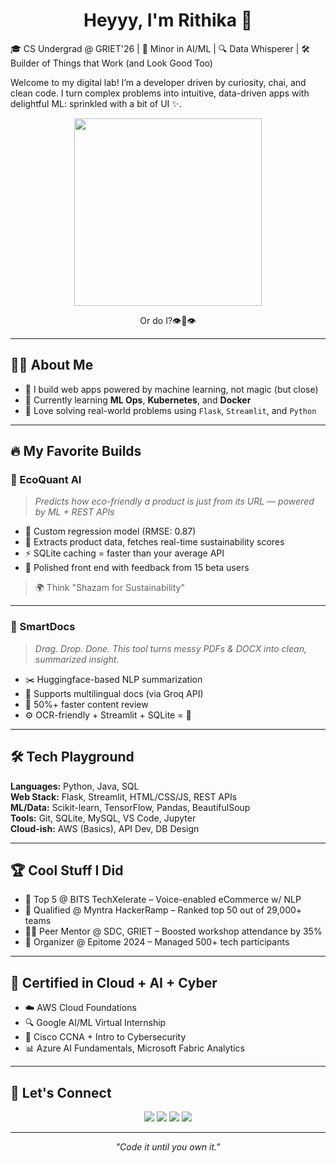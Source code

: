 <h1 align="center">Heyyy, I'm Rithika 🌸</h1>
🎓 CS Undergrad @ GRIET'26 | 🧠 Minor in AI/ML | 🔍 Data Whisperer | 🛠 Builder of Things that Work (and Look Good Too)

Welcome to my digital lab! I’m a developer driven by curiosity, chai, and clean code. I turn complex problems into intuitive, data-driven apps with delightful ML: sprinkled with a bit of UI ✨.


<p align="center">
  <img src="https://media.giphy.com/media/v1.Y2lkPTc5MGI3NjExOGdjbXZmY2tvcnRsY3J5b2xrb2QyemtrOXpyYW9scDg3OG8yc3lsdSZlcD12MV9naWZzX3NlYXJjaCZjdD1n/Dh5q0sShxgp13DwrvG/giphy.gif" width="300px" />
</p>
<p align="center"> Or do I?👁️👄👁️</p>

---

## 👨‍💻 About Me

- 🤖 I build web apps powered by machine learning, not magic (but close)  
- 🧠 Currently learning **ML Ops**, **Kubernetes**, and **Docker**  
- 💬 Love solving real-world problems using `Flask`, `Streamlit`, and `Python`

---

## 🔥 My Favorite Builds

### 🌿 EcoQuant AI  
> *Predicts how eco-friendly a product is just from its URL — powered by ML + REST APIs*

- 🧠 Custom regression model (RMSE: 0.87)
- 🔎 Extracts product data, fetches real-time sustainability scores
- ⚡ SQLite caching = faster than your average API
- 🎨 Polished front end with feedback from 15 beta users

> 🌍 Think "Shazam for Sustainability"

---

### 📄 SmartDocs  
> *Drag. Drop. Done. This tool turns messy PDFs & DOCX into clean, summarized insight.*

- ✂️ Huggingface-based NLP summarization
- 🧾 Supports multilingual docs (via Groq API)
- 🧠 50%+ faster content review
- ⚙️ OCR-friendly + Streamlit + SQLite = 💯

---

## 🛠 Tech Playground

**Languages:** Python, Java, SQL  
**Web Stack:** Flask, Streamlit, HTML/CSS/JS, REST APIs  
**ML/Data:** Scikit-learn, TensorFlow, Pandas, BeautifulSoup  
**Tools:** Git, SQLite, MySQL, VS Code, Jupyter  
**Cloud-ish:** AWS (Basics), API Dev, DB Design  

---

## 🏆 Cool Stuff I Did

- 🥇 Top 5 @ BITS TechXelerate – Voice-enabled eCommerce w/ NLP  
- 🧠 Qualified @ Myntra HackerRamp – Ranked top 50 out of 29,000+ teams  
- 🧑‍🏫 Peer Mentor @ SDC, GRIET – Boosted workshop attendance by 35%  
- 🎯 Organizer @ Epitome 2024 – Managed 500+ tech participants

---

## 📜 Certified in Cloud + AI + Cyber

- ☁️ AWS Cloud Foundations  
- 🔍 Google AI/ML Virtual Internship  
- 🔐 Cisco CCNA + Intro to Cybersecurity  
- 📊 Azure AI Fundamentals, Microsoft Fabric Analytics

---

## 💬 Let's Connect

<p align="center">
  <a href="https://yourwebsite.com"><img src="https://img.shields.io/badge/Portfolio-000?style=for-the-badge&logo=vercel&logoColor=white"></a>
  <a href="https://linkedin.com/in/rithikamalve"><img src="https://img.shields.io/badge/LinkedIn-0077B5?style=for-the-badge&logo=linkedin&logoColor=white"></a>
  <a href="mailto:rithikamalve123@gmail.com"><img src="https://img.shields.io/badge/Email-EA4335?style=for-the-badge&logo=gmail&logoColor=white"></a>
  <a href="https://github.com/rithikamalve"><img src="https://img.shields.io/badge/GitHub-181717?style=for-the-badge&logo=github&logoColor=white"></a>
</p>

---

<p align="center">
  <em>"Code it until you own it."</em>  
</p>

